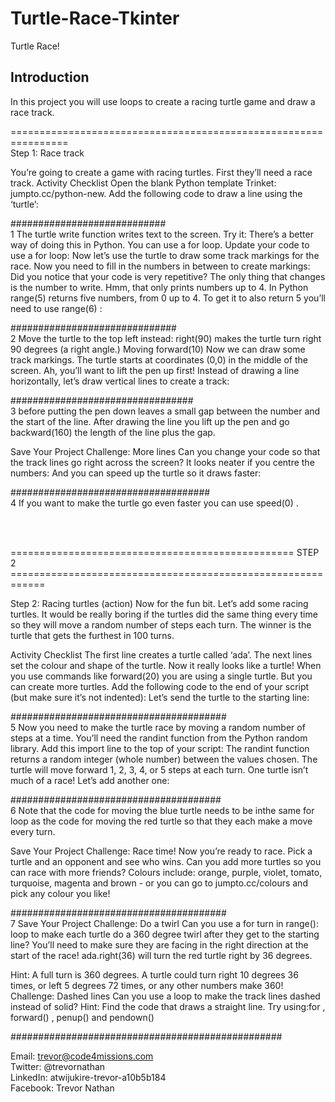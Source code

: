 # Turtle-Race-Tkinter

Turtle Race!

Introduction
------------------------------------------------------------

In this project you will use loops to create a racing turtle game and draw a race
track.

================================================================</br>
Step 1: Race track

You’re going to create a game with racing turtles. First they’ll need a race track.
Activity Checklist
Open the blank Python template Trinket: jumpto.cc/python-new.
Add the following code to draw a line using the ‘turtle’:


############################</br>
1
The turtle write function writes text to the screen.
Try it:
There’s a better way of doing this in Python. You can use a for loop.
Update your code to use a for loop:
Now let’s use the turtle to draw some track markings for the race.
Now you need to fill in the numbers in between to create markings:
Did you notice that your code is very repetitive? The only thing that
changes is the number to write.
Hmm, that only prints numbers up to 4. In Python range(5) returns five
numbers, from 0 up to 4. To get it to also return 5 you’ll need to use
range(6) :


##############################</br>
2
Move the turtle to the top left instead:
right(90) makes the turtle turn right 90 degrees (a right angle.) Moving forward(10)
Now we can draw some track markings. The turtle starts at coordinates
(0,0) in the middle of the screen.
Ah, you’ll want to lift the pen up first!
Instead of drawing a line horizontally, let’s draw vertical lines to create a
track:


#################################</br>
3
before putting the pen down leaves a small gap between the number and the
start of the line. After drawing the line you lift up the pen and go backward(160) the
length of the line plus the gap.


Save Your Project
Challenge: More lines
Can you change your code so that the track lines go right
across the screen?
It looks neater if you centre the numbers:
And you can speed up the turtle so it draws faster:


####################################</br>
4
If you want to make the turtle go even faster you can use
speed(0) .


</br></br>

================================================= STEP 2 ============================================================
</br>

Step 2: Racing turtles (action)
Now for the fun bit. Let’s add some racing turtles. It would be really boring if the
turtles did the same thing every time so they will move a random number of steps
each turn. The winner is the turtle that gets the furthest in 100 turns.

Activity Checklist
The first line creates a turtle called ‘ada’. The next lines set the colour and shape
of the turtle. Now it really looks like a turtle!
When you use commands like forward(20) you are using a single turtle.
But you can create more turtles. Add the following code to the end of
your script (but make sure it’s not indented):
Let’s send the turtle to the starting line:


#######################################</br>
5
Now you need to make the turtle race by moving a random number of
steps at a time. You’ll need the randint function from the Python random
library. Add this import line to the top of your script:
The randint function returns a random integer (whole number) between
the values chosen. The turtle will move forward 1, 2, 3, 4, or 5 steps at
each turn.
One turtle isn’t much of a race! Let’s add another one:


######################################</br>
6
Note that the code for moving the blue turtle needs to be inthe same for loop as
the code for moving the red turtle so that they each make a move every turn.

Save Your Project
Challenge: Race time!
Now you’re ready to race. Pick a turtle and an opponent and
see who wins.
Can you add more turtles so you can race with more friends?
Colours include: orange, purple, violet, tomato, turquoise,
magenta and brown - or you can go to jumpto.cc/colours and
pick any colour you like!


#######################################</br>
7
Save Your Project
Challenge: Do a twirl
Can you use a for turn in range(): loop to make each turtle do a
360 degree twirl after they get to the starting line? You’ll need
to make sure they are facing in the right direction at the start
of the race!
ada.right(36) will turn the red turtle right by 36 degrees.

Hint: A full turn is 360 degrees. A turtle could turn right 10
degrees 36 times, or left 5 degrees 72 times, or any other
numbers make 360!
Challenge: Dashed lines
Can you use a loop to make the track lines dashed instead of
solid?
Hint: Find the code that draws a straight line. Try using:for ,
forward() , penup() and pendown()

#################################################</br>

Email: trevor@code4missions.com </br>
Twitter: @trevornathan </br>
LinkedIn: atwijukire-trevor-a10b5b184 </br>
Facebook: Trevor Nathan </br>
